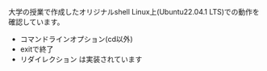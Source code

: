 大学の授業で作成したオリジナルshell
Linux上(Ubuntu22.04.1 LTS)での動作を確認しています。

- コマンドラインオプション(cd以外)
- exitで終了
- リダイレクション
は実装されています
